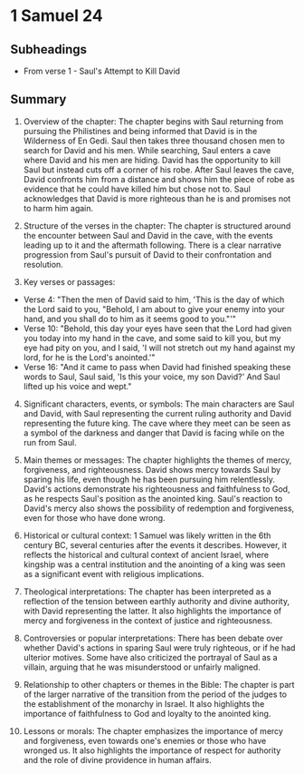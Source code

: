 # 1 Samuel 24

## Subheadings

* From verse 1 - Saul's Attempt to Kill David

## Summary

1. Overview of the chapter: 
The chapter begins with Saul returning from pursuing the Philistines and being informed that David is in the Wilderness of En Gedi. Saul then takes three thousand chosen men to search for David and his men. While searching, Saul enters a cave where David and his men are hiding. David has the opportunity to kill Saul but instead cuts off a corner of his robe. After Saul leaves the cave, David confronts him from a distance and shows him the piece of robe as evidence that he could have killed him but chose not to. Saul acknowledges that David is more righteous than he is and promises not to harm him again.

2. Structure of the verses in the chapter:
The chapter is structured around the encounter between Saul and David in the cave, with the events leading up to it and the aftermath following. There is a clear narrative progression from Saul's pursuit of David to their confrontation and resolution.

3. Key verses or passages:
- Verse 4: "Then the men of David said to him, 'This is the day of which the Lord said to you, "Behold, I am about to give your enemy into your hand, and you shall do to him as it seems good to you."'"
- Verse 10: "Behold, this day your eyes have seen that the Lord had given you today into my hand in the cave, and some said to kill you, but my eye had pity on you, and I said, 'I will not stretch out my hand against my lord, for he is the Lord's anointed.'"
- Verse 16: "And it came to pass when David had finished speaking these words to Saul, Saul said, 'Is this your voice, my son David?' And Saul lifted up his voice and wept."

4. Significant characters, events, or symbols:
The main characters are Saul and David, with Saul representing the current ruling authority and David representing the future king. The cave where they meet can be seen as a symbol of the darkness and danger that David is facing while on the run from Saul.

5. Main themes or messages:
The chapter highlights the themes of mercy, forgiveness, and righteousness. David shows mercy towards Saul by sparing his life, even though he has been pursuing him relentlessly. David's actions demonstrate his righteousness and faithfulness to God, as he respects Saul's position as the anointed king. Saul's reaction to David's mercy also shows the possibility of redemption and forgiveness, even for those who have done wrong.

6. Historical or cultural context:
1 Samuel was likely written in the 6th century BC, several centuries after the events it describes. However, it reflects the historical and cultural context of ancient Israel, where kingship was a central institution and the anointing of a king was seen as a significant event with religious implications.

7. Theological interpretations:
The chapter has been interpreted as a reflection of the tension between earthly authority and divine authority, with David representing the latter. It also highlights the importance of mercy and forgiveness in the context of justice and righteousness.

8. Controversies or popular interpretations:
There has been debate over whether David's actions in sparing Saul were truly righteous, or if he had ulterior motives. Some have also criticized the portrayal of Saul as a villain, arguing that he was misunderstood or unfairly maligned.

9. Relationship to other chapters or themes in the Bible:
The chapter is part of the larger narrative of the transition from the period of the judges to the establishment of the monarchy in Israel. It also highlights the importance of faithfulness to God and loyalty to the anointed king.

10. Lessons or morals:
The chapter emphasizes the importance of mercy and forgiveness, even towards one's enemies or those who have wronged us. It also highlights the importance of respect for authority and the role of divine providence in human affairs.